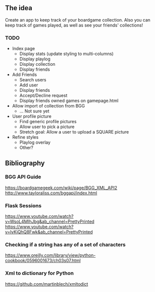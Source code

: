 ## The idea

Create an app to keep track of your boardgame collection. Also you can keep track of games played, as well as see your friends' collections!

### TODO
- Index page
    - Display stats (update styling to multi-columns)
    - Display playlog
    - Display collection
    - Display friends
- Add Friends
    - Search users
    - Add user
    - Display friends
    - Accept/Decline request
    - Display friends owned games on gamepage.html
- Allow import of collection from BGG
    - ... Not sure yet
- User profile picture
    - Find generic profile pictures
    - Allow user to pick a picture
    - Stretch goal: Allow a user to upload a SQUARE picture
- Refine styles
    - Playlog overlay
    - Other?

## Bibliography

### BGG API Guide
https://boardgamegeek.com/wiki/page/BGG_XML_API2
http://www.tayloraliss.com/bggapi/index.html

### Flask Sessions
https://www.youtube.com/watch?v=WsoL4MIhJbg&ab_channel=PrettyPrinted
https://www.youtube.com/watch?v=lvKjQhQ8Fwk&ab_channel=PrettyPrinted

### Checking if a string has any of a set of characters
https://www.oreilly.com/library/view/python-cookbook/0596001673/ch03s07.html

### Xml to dictionary for Python
https://github.com/martinblech/xmltodict